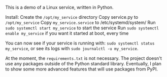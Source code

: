 This is a demo of a Linux service, written in Python.

Install:
  Create the `/opt/my_service` directory
  Copy service.py to `/opt/my_service`
  Copy `my_service.service` to /etc/systemd/system/
  Run `sudo systemctl start my_service` to start the service
  Run `sudo systemctl enable my_service` if you want it started at boot, every time
  
You can now see if your service is running with: `sudo systemctl status my_service`, or see its logs with `sudo journalctl -u my_service`.

At the moment, the `requirements.txt` is not necessary. The project doesn't use any packages outside of the Python standard library. Eventually, I plan to show some more advanced features that will use packages from PyPI.
